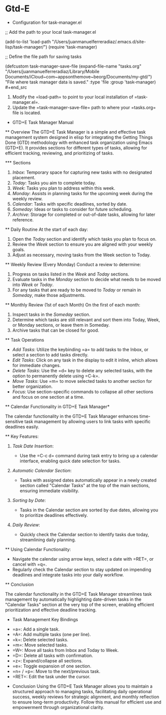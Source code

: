 # Gtd-E

* Configuration for task-manager.el

;; Add the path to your local task-manager.el

(add-to-list 'load-path "/Users/juanmanuelferreradiaz/.emacs.d/site-lisp/task-manager/")
(require 'task-manager)

;; Define the file path for saving tasks

(defcustom task-manager-save-file 
  (expand-file-name "tasks.org" "/Users/juanmanuelferreradiaz/Library/Mobile Documents/iCloud~com~appsonthemove~beorg/Documents/my-gtd/")
  "File where task manager data is saved."
  :type 'file
  :group 'task-manager)
#+end_src

1. Modify the =load-path= to point to your local installation of =task-manager.el=.
2. Update the =task-manager-save-file= path to where your =tasks.org= file is located.


* GTD+E Task Manager Manual

** Overview
The GTD+E Task Manager is a simple and effective task management system designed in elisp for integrating the Getting Things Done (GTD) methodology with enhanced task organization using Emacs (GTD+E). It provides sections for different types of tasks, allowing for efficient tracking, reviewing, and prioritizing of tasks.

*** Sections
1. *Inbox*: Temporary space for capturing new tasks with no designated placement.
2. *Today*: Tasks you aim to complete today.
3. *Week*: Tasks you plan to address within this week.
4. *Monday*: Assists in planning tasks for the upcoming week during the weekly review.
5. *Calendar*: Tasks with specific deadlines, sorted by date.
6. *Someday*: Ideas or tasks to consider for future scheduling.
7. *Archive*: Storage for completed or out-of-date tasks, allowing for later reference.

** Daily Routine
At the start of each day:
1. Open the *Today* section and identify which tasks you plan to focus on.
2. Review the *Week* section to ensure you are aligned with your weekly goals.
3. Adjust as necessary, moving tasks from the Week section to Today.

** Weekly Review (Every Monday)
Conduct a review to determine:
1. Progress on tasks listed in the *Week* and *Today* sections.
2. Evaluate tasks in the *Monday* section to decide what needs to be moved into *Week* or *Today*.
3. For any tasks that are ready to be moved to *Today* or remain in *Someday*, make those adjustments.

** Monthly Review (1st of each Month)
On the first of each month:
1. Inspect tasks in the *Someday* section.
2. Determine which tasks are still relevant and sort them into Today, Week, or Monday sections, or leave them in Someday.
3. Archive tasks that can be closed for good.

** Task Operations
- *Add Tasks*: Utilize the keybinding =a= to add tasks to the Inbox, or select a section to add tasks directly.
- *Edit Tasks*: Click on any task in the display to edit it inline, which allows for immediate changes.
- *Delete Tasks*: Use the =d= key to delete any selected tasks, with the option to permanently delete using =C-k=.
- *Move Tasks*: Use =m= to move selected tasks to another section for better organization.
- *Focus*: Use section-specific commands to collapse all other sections and focus on one section at a time.

** Calendar Functionality in GTD+E Task Manager*

The calendar functionality in the GTD+E Task Manager enhances time-sensitive task management by allowing users to link tasks with specific deadlines easily. 

** Key Features:

1. *Task Date Insertion*: 
   - Use the =C-c d= command during task entry to bring up a calendar interface, enabling quick date selection for tasks.

2. *Automatic Calendar Section*: 
   - Tasks with assigned dates automatically appear in a newly created section called "Calendar Tasks" at the top of the main sections, ensuring immediate visibility.

3. *Sorting by Date*: 
   - Tasks in the Calendar section are sorted by due dates, allowing you to prioritize deadlines effectively.

4. *Daily Review*: 
   - Quickly check the Calendar section to identify tasks due today, streamlining daily planning.

** Using Calendar Functionality:

- Navigate the calendar using arrow keys, select a date with =RET=, or cancel with =q=.
- Regularly check the Calendar section to stay updated on impending deadlines and integrate tasks into your daily workflow.

** Conclusion

The calendar functionality in the GTD+E Task Manager streamlines task management by automatically highlighting date-driven tasks in the "Calendar Tasks" section at the very top of the screen, enabling efficient prioritization and effective deadline tracking.

* Task Management Key Bindings
- =a=: Add a single task.
- =A=: Add multiple tasks (one per line).
- =k=: Delete selected tasks.
- =m=: Move selected tasks.
- =W=: Move all tasks from Inbox and Today to Week.
- =D=: Delete all tasks with confirmation.
- =z=: Expand/collapse all sections.
- =e=: Toggle expansion of one section.
- =n= / =p=: Move to the next/previous task.
- =RET=: Edit the task under the cursor.

* Conclusion
Using the GTD+E Task Manager allows you to maintain a structured approach to managing tasks, facilitating daily operational success, weekly reviews for strategic alignment, and monthly reflection to ensure long-term productivity. Follow this manual for efficient use and empowerment through organizational clarity.
